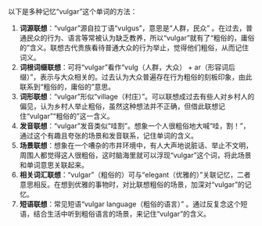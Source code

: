 以下是多种记忆“vulgar”这个单词的方法：
1. **词源联想**：“vulgar”源自拉丁语“vulgus”，意思是“人群，民众” 。在过去，普通民众的行为、语言等常被认为缺乏教养，所以“vulgar”就有了“粗俗的，庸俗的”含义。联想古代贵族看待普通大众的行为举止，觉得他们粗俗，从而记住词义。
2. **词根词缀联想**：可将“vulgar”看作“vulg（人群，大众） + ar（形容词后缀）”，表示与大众相关的。过去认为大众普遍存在行为粗俗的刻板印象，由此联系到“粗俗的，庸俗的”意思。 
3. **词形联想**：“vulgar”形似“village（村庄）”。可以联想成过去有些人对乡村人的偏见，认为乡村人举止粗俗，虽然这种想法并不正确，但借此联想记住“vulgar”“粗俗的”这一含义。 
4. **发音联想**：“vulgar”发音类似“哇割”。想象一个人很粗俗地大喊“哇，割！”，通过这个有趣且夸张的场景和发音联系，记住单词的含义。 
5. **场景联想**：想象在一个嘈杂的市井环境中，有人大声地说脏话、举止不文明，周围人都觉得这人很粗俗，这时脑海里就可以浮现“vulgar”这个词，将此场景和单词意思关联起来。 
6. **相关词汇联想**：“vulgar”（粗俗的）可与“elegant（优雅的）”关联记忆，二者意思相反。在想到优雅的事物时，对比联想粗俗的场景，加深对“vulgar”的记忆。 
7. **短语联想**：常见短语“vulgar language（粗俗的语言）” 。通过反复念这个短语，结合生活中听到粗俗语言的场景，来记住“vulgar”的含义。 